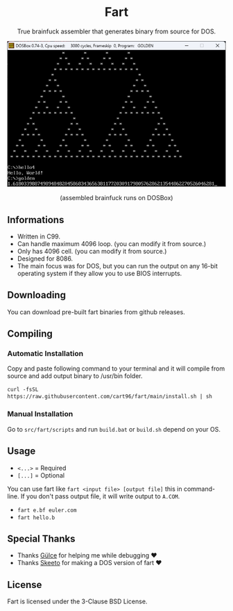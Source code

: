 <div align="center">

# Fart

True brainfuck assembler that generates binary from source for DOS.

![FART IN DOS](./assets/action.png)

(assembled brainfuck runs on DOSBox)

</div>

## Informations

- Written in C99.
- Can handle maximum 4096 loop. (you can modify it from source.)
- Only has 4096 cell. (you can modify it from source.)
- Designed for 8086.
- The main focus was for DOS, but you can run the output on any 16-bit operating system if they allow you to use BIOS interrupts.

## Downloading

You can download pre-built fart binaries from github releases.

## Compiling

### Automatic Installation

Copy and paste following command to your terminal and it will compile from source and add output binary to /usr/bin folder.

```
curl -fsSL https://raw.githubusercontent.com/cart96/fart/main/install.sh | sh
```

### Manual Installation

Go to `src/fart/scripts` and run `build.bat` or `build.sh` depend on your OS.

## Usage

- `<...>` = Required
- `[...]` = Optional


You can use fart like `fart <input file> [output file]` this in command-line. If you don't pass output file, it will write output to `A.COM`.

- `fart e.bf euler.com`
- `fart hello.b`

## Special Thanks

- Thanks [Gülce](https://github.com/gulje) for helping me while debugging ❤️
- Thanks [Skeeto](https://github.com/skeeto/brainfuck-fart) for making a DOS version of fart ❤️

## License

Fart is licensed under the 3-Clause BSD License.
